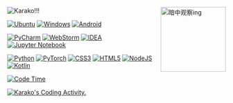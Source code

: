<p>
    <img src="https://count.getloli.com/get/@karakoo.github?theme=rule34" alt="Karako!!!"/>
    <img width="150" src="https://user-images.githubusercontent.com/70872201/156012148-8873031f-7f16-4fb7-8d91-8cd08a663882.gif" align="right" alt="暗中观察ing"/>
</p>

[![Ubuntu](https://img.shields.io/badge/Ubuntu-E95420?style=for-the-badge&logo=ubuntu&logoColor=white)](https://ubuntu.com)
[![Windows](https://img.shields.io/badge/Windows%20-0078D6?style=for-the-badge&logo=windows&logoColor=white)](https://www.microsoft.com/zh-cn/windows/)
[![Android](https://img.shields.io/badge/Android-3DDC84?style=for-the-badge&logo=android&logoColor=white)](https://www.android.com)

[![PyCharm](https://img.shields.io/badge/Pycharm-143?style=for-the-badge&logo=pycharm&logoColor=black&color=black&labelColor=green)](https://www.jetbrains.com/pycharm/)
[![WebStorm](https://img.shields.io/badge/webstorm-143?style=for-the-badge&logo=webstorm&logoColor=black&color=black&labelColor=07A8F5)](https://www.jetbrains.com/webstorm/)
[![IDEA](https://img.shields.io/badge/IntelliJ_IDEA-143?style=for-the-badge&logo=IntelliJ-IDEA&logoColor=black&color=black&labelColor=09eafc)](https://www.jetbrains.com/webstorm/)
[![Jupyter Notebook](https://img.shields.io/badge/jupyter-%23FA0F00.svg?style=for-the-badge&logo=jupyter&logoColor=white)](https://jupyter.org)

[![Python](https://img.shields.io/badge/python-3670A0?style=for-the-badge&logo=python&logoColor=ffdd54)](https://www.python.org)
[![PyTorch](https://img.shields.io/badge/PyTorch-%23EE4C2C.svg?style=for-the-badge&logo=PyTorch&logoColor=white)](https://pytorch.org)
[![CSS3](https://img.shields.io/badge/css3-%231572B6.svg?style=for-the-badge&logo=css3&logoColor=white)](https://www.w3.org/Style/CSS/)
[![HTML5](https://img.shields.io/badge/html5-%23E34F26.svg?style=for-the-badge&logo=html5&logoColor=white)](https://html5.org/)
[![NodeJS](https://img.shields.io/badge/node.js-6DA55F?style=for-the-badge&logo=node.js&logoColor=white)](https://nodejs.org/)
[![Kotlin](https://img.shields.io/badge/kotlin-%230095D5.svg?style=for-the-badge&logo=kotlin&logoColor=white)](https://kotlinlang.org)

[![Code Time](https://wakatime.com/badge/user/570bddef-37a7-4738-b1f7-969ab95c4cc9.svg?style=for-the-badge)](https://wakatime.com/@570bddef-37a7-4738-b1f7-969ab95c4cc9)

<!--
<center>
    <img src="https://genshin-card.getloli.com/detail/9,10,12,22,27,28,30-33,35,37,38,42,46-48/75104655.png"/>
</center>
-->

<a href="https://wakatime.com/@Karako">
    <img src="https://wakatime.com/share/@Karako/c52d5de5-9332-4655-9cda-bf92c0b60bf8.png" alt="Karako's Coding Activity."/>
</a>

[//]: # (<p>)

[//]: # (    <img src="https://weather-icon.journeyad.repl.co/@chengdu" align="right"/>)

[//]: # (</p>)


[//]: # (<br/>)

[//]: # (<br/>)

[//]: # (<br/>)

[//]: # (<br/>)

[//]: # (<br/>)

[//]: # (<br/>)

[//]: # (<br/>)

[//]: # ([![Bilibili]&#40;https://img.shields.io/badge/Karako-%230095D5.svg?style=flat-square&logo=bilibili&logoColor=white&#41;]&#40;https://space.bilibili.com/20679907&#41;)
